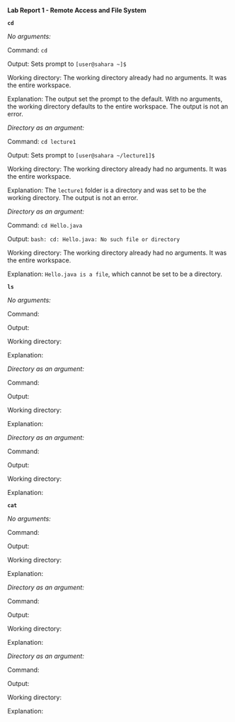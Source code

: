 **Lab Report 1 - Remote Access and File System**

**`cd`**

*No arguments:* 

Command: `cd`

Output: Sets prompt to `[user@sahara ~]$`

Working directory: The working directory already had no arguments. It was the entire workspace.

Explanation: The output set the prompt to the default. With no arguments, the working directory defaults to the entire workspace. The output is not an error.

*Directory as an argument:*

Command: `cd lecture1`

Output: Sets prompt to `[user@sahara ~/lecture1]$`

Working directory: The working directory already had no arguments. It was the entire workspace.

Explanation: The `lecture1` folder is a directory and was set to be the working directory. The output is not an error.

*Directory as an argument:*

Command: `cd Hello.java`

Output:  `bash: cd: Hello.java: No such file or directory`

Working directory: The working directory already had no arguments. It was the entire workspace.

Explanation: `Hello.java is a file`, which cannot be set to be a directory. 

**`ls`**

*No arguments:* 

Command:

Output: 

Working directory:

Explanation:

*Directory as an argument:*

Command:

Output:

Working directory:

Explanation:

*Directory as an argument:*

Command:

Output:  

Working directory: 

Explanation:

**`cat`**

*No arguments:* 

Command:

Output: 

Working directory:

Explanation:

*Directory as an argument:*

Command:

Output:

Working directory:

Explanation:

*Directory as an argument:*

Command:

Output:  

Working directory: 

Explanation:








